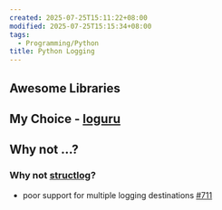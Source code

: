 ```yaml
---
created: 2025-07-25T15:11:22+08:00
modified: 2025-07-25T15:15:34+08:00
tags:
  - Programming/Python
title: Python Logging
---
```


## Awesome Libraries

## My Choice - [loguru](https://github.com/Delgan/loguru)

## Why not ...?

### Why not [structlog](https://github.com/hynek/structlog)?

- poor support for multiple logging destinations [#711](https://github.com/hynek/structlog/issues/711)
